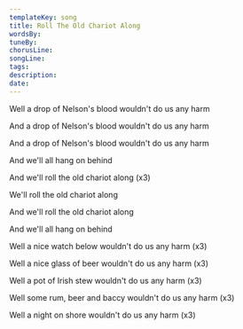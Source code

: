 ```yaml
---
templateKey: song
title: Roll The Old Chariot Along  
wordsBy:
tuneBy:
chorusLine:
songLine:
tags:
description:
date:
---
```

Well a drop of Nelson's blood wouldn\'t do us any harm

And a drop of Nelson's blood wouldn\'t do us any harm

And a drop of Nelson's blood wouldn\'t do us any harm

And we\'ll all hang on behind

And we\'ll roll the old chariot along (x3)

We\'ll roll the old chariot along

And we\'ll roll the old chariot along

And we\'ll all hang on behind

Well a nice watch below wouldn\'t do us any harm (x3)

Well a nice glass of beer wouldn\'t do us any harm (x3)

Well a pot of Irish stew wouldn\'t do us any harm (x3)

Well some rum, beer and baccy wouldn't do us any harm (x3)

Well a night on shore wouldn\'t do us any harm (x3)
